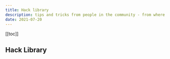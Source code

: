 ```yaml
---
title: Hack library
description: tips and tricks from people in the community - from where to get more post-it notes to who to speak to for UR travel bookings
date: 2021-07-20
---
```

[[toc]]

## Hack Library
